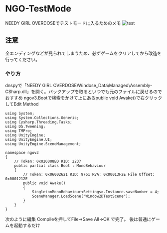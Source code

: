# NGO-TestMode
NEEDY GIRL OVERDOSEでテストモードに入るためのメモ
![test](https://github.com/Satokingy/NGO-TestMode/assets/66546019/e3c70aec-60e5-462b-bf79-57989bfd4e37.png)

## 注意
全エンディングなどが見られてしまうため、必ずゲームをクリアしてから改造を行ってください。

### やり方
dnspyで「NEEDY GIRL OVERDOSE\Windose_Data\Managed\Assembly-CSharp.dll」を開く。バックアップを取るといつでも元のファイルに戻せるのでおすすめ
ngov3.Bootで検索をかけて上にあるpublic void Awake()で右クリックしてEdit Method

```
using System;
using System.Collections.Generic;
using Cysharp.Threading.Tasks;
using DG.Tweening;
using TMPro;
using UnityEngine;
using UnityEngine.UI;
using UnityEngine.SceneManagement;

namespace ngov3
{
	// Token: 0x020008BD RID: 2237
	public partial class Boot : MonoBehaviour
	{
		// Token: 0x06002621 RID: 9761 RVA: 0x00013F2E File Offset: 0x0001212E
		public void Awake()
		{
			SingletonMonoBehaviour<Settings>.Instance.saveNumber = 4;
			SceneManager.LoadScene("Window2DTestScene");
		}
	}
}
```
次のように編集
Compileを押してFile→Save All→OK で完了。
後は普通にゲームを起動するだけ
